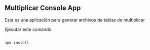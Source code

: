 

## Multiplicar Console App

Esta es una aplicación para generar archivos de tablas de multiplicar

Ejecutar este comando

```

npm install
```